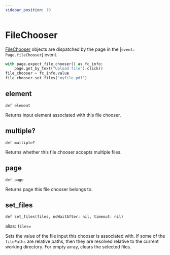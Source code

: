 ```yaml
---
sidebar_position: 10
---
```


# FileChooser


[FileChooser](./file_chooser) objects are dispatched by the page in the [`event: Page.fileChooser`] event.

```python sync title=example_b43c3f24b4fb04caf6c90bd75037e31ef5e16331e30b7799192f4cc0ad450778.py
with page.expect_file_chooser() as fc_info:
    page.get_by_text("Upload file").click()
file_chooser = fc_info.value
file_chooser.set_files("myfile.pdf")

```

## element

```
def element
```


Returns input element associated with this file chooser.

## multiple?

```
def multiple?
```


Returns whether this file chooser accepts multiple files.

## page

```
def page
```


Returns page this file chooser belongs to.

## set_files

```
def set_files(files, noWaitAfter: nil, timeout: nil)
```
alias: `files=`


Sets the value of the file input this chooser is associated with. If some of the `filePaths` are relative paths, then
they are resolved relative to the current working directory. For empty array, clears the selected files.
